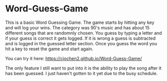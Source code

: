 # Word-Guess-Game

This is a basic Word Guessing Game. The game starts by hitting any key and will log your wins. The category was 90's music and has about 15 different songs that are randomnly chosen. You guess by typing a letter and if your guess is correct it gets logged. If it is wrong a guess is subtracted and is logged in the guessed letter section. Once you guess the word you hit a key to reset the game and start again.

You can try it here: https://cjochen2.github.io/Word-Guess-Game/

The only feature I still want to put into it is the ability to play the song after it has been guessed. I just haven't gotten to it yet due to the busy schedule.
